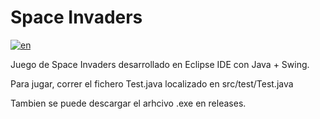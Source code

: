# Space Invaders
[![en](https://img.shields.io/badge/lang-en-red.svg)](https://github.com/SantiMar00/space-invaders/blob/main/README.md)

Juego de Space Invaders desarrollado en Eclipse IDE con Java + Swing.

Para jugar, correr el fichero Test.java localizado en src/test/Test.java

Tambien se puede descargar el arhcivo .exe en releases.
